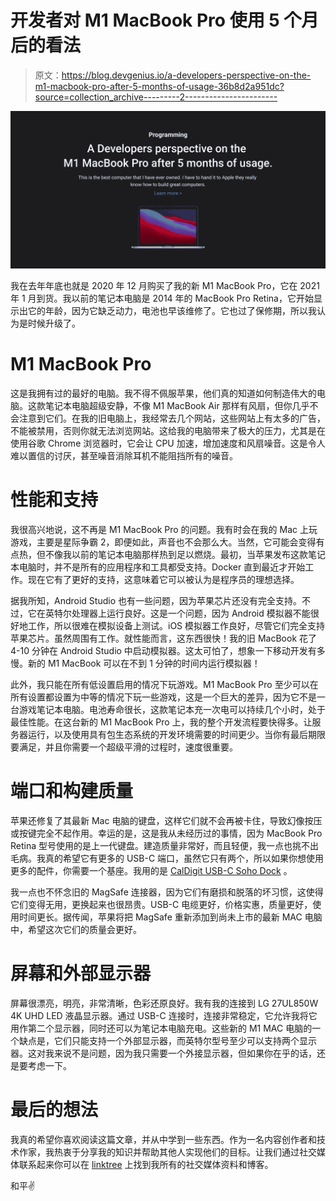 # 开发者对 M1 MacBook Pro 使用 5 个月后的看法

> 原文：<https://blog.devgenius.io/a-developers-perspective-on-the-m1-macbook-pro-after-5-months-of-usage-36b8d2a951dc?source=collection_archive---------2----------------------->

![](img/ccb29ab3a0659514640191f931fe3148.png)

我在去年年底也就是 2020 年 12 月购买了我的新 M1 MacBook Pro，它在 2021 年 1 月到货。我以前的笔记本电脑是 2014 年的 MacBook Pro Retina，它开始显示出它的年龄，因为它缺乏动力，电池也早该维修了。它也过了保修期，所以我认为是时候升级了。

# M1 MacBook Pro

这是我拥有过的最好的电脑。我不得不佩服苹果，他们真的知道如何制造伟大的电脑。这款笔记本电脑超级安静，不像 M1 MacBook Air 那样有风扇，但你几乎不会注意到它们。在我的旧电脑上，我经常去几个网站，这些网站上有太多的广告，不能被禁用，否则你就无法浏览网站。这给我的电脑带来了极大的压力，尤其是在使用谷歌 Chrome 浏览器时，它会让 CPU 加速，增加速度和风扇噪音。这是令人难以置信的讨厌，甚至噪音消除耳机不能阻挡所有的噪音。

# 性能和支持

我很高兴地说，这不再是 M1 MacBook Pro 的问题。我有时会在我的 Mac 上玩游戏，主要是星际争霸 2，即便如此，声音也不会那么大。当然，它可能会变得有点热，但不像我以前的笔记本电脑那样热到足以燃烧。最初，当苹果发布这款笔记本电脑时，并不是所有的应用程序和工具都受支持。Docker 直到最近才开始工作。现在它有了更好的支持，这意味着它可以被认为是程序员的理想选择。

据我所知，Android Studio 也有一些问题，因为苹果芯片还没有完全支持。不过，它在英特尔处理器上运行良好。这是一个问题，因为 Android 模拟器不能很好地工作，所以很难在模拟设备上测试。iOS 模拟器工作良好，尽管它们完全支持苹果芯片。虽然周围有工作。就性能而言，这东西很快！我的旧 MacBook 花了 4-10 分钟在 Android Studio 中启动模拟器。这太可怕了，想象一下移动开发有多慢。新的 M1 MacBook 可以在不到 1 分钟的时间内运行模拟器！

此外，我只能在所有低设置启用的情况下玩游戏。M1 MacBook Pro 至少可以在所有设置都设置为中等的情况下玩一些游戏，这是一个巨大的差异，因为它不是一台游戏笔记本电脑。电池寿命很长，这款笔记本充一次电可以持续几个小时，处于最佳性能。在这台新的 M1 MacBook Pro 上，我的整个开发流程要快得多。让服务器运行，以及使用具有包生态系统的开发环境需要的时间更少。当你有最后期限要满足，并且你需要一个超级平滑的过程时，速度很重要。

# 端口和构建质量

苹果还修复了其最新 Mac 电脑的键盘，这样它们就不会再被卡住，导致幻像按压或按键完全不起作用。幸运的是，这是我从未经历过的事情，因为 MacBook Pro Retina 型号使用的是上一代键盘。建造质量非常好，而且轻便，我一点也挑不出毛病。我真的希望它有更多的 USB-C 端口，虽然它只有两个，所以如果你想使用更多的配件，你需要一个基座。我用的是 [CalDigit USB-C Soho Dock](https://www.caldigit.com/usb-c-soho-dock/) 。

我一点也不怀念旧的 MagSafe 连接器，因为它们有磨损和脱落的坏习惯，这使得它们变得无用，更换起来也很昂贵。USB-C 电缆更好，价格实惠，质量更好，使用时间更长。据传闻，苹果将把 MagSafe 重新添加到尚未上市的最新 MAC 电脑中，希望这次它们的质量会更好。

# 屏幕和外部显示器

屏幕很漂亮，明亮，非常清晰，色彩还原良好。我有我的连接到 LG 27UL850W 4K UHD LED 液晶显示器。通过 USB-C 连接时，连接非常稳定，它允许我将它用作第二个显示器，同时还可以为笔记本电脑充电。这些新的 M1 MAC 电脑的一个缺点是，它们只能支持一个外部显示器，而英特尔型号至少可以支持两个显示器。这对我来说不是问题，因为我只需要一个外接显示器，但如果你在乎的话，还是要考虑一下。

# 最后的想法

我真的希望你喜欢阅读这篇文章，并从中学到一些东西。作为一名内容创作者和技术作家，我热衷于分享我的知识并帮助其他人实现他们的目标。让我们通过社交媒体联系起来你可以在 [linktree](https://linktr.ee/andrewbaisden) 上找到我所有的社交媒体资料和博客。

和平✌️